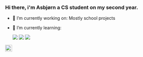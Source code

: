 ### Hi there, i'm Asbjørn a CS student on my second year. 


- 🔭 I’m currently working on: Mostly school projects
- 🌱 I’m currently learning:


  <img src="https://img.shields.io/badge/python%20-%2314354C.svg?&style=for-the-badge&logo=python&logoColor=white"/> 
  <img src="https://img.shields.io/badge/c%20-%2300599C.svg?&style=for-the-badge&logo=c&logoColor=white"/>
  <img src="https://img.shields.io/badge/r-%23276DC3.svg?&style=for-the-badge&logo=r&logoColor=white"/>


[<img align="left" alt="Asbjørn Aarekol | LinkedIn" width="22px" src="https://cdn.jsdelivr.net/npm/simple-icons@v3/icons/linkedin.svg" />][linkedin]

[linkedin]: https://linkedin.com/in/asbjorn-aarekol-54118518b
